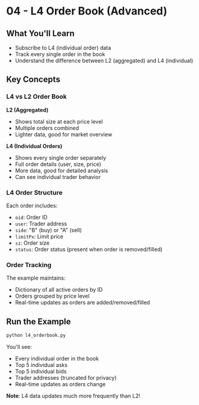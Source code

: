 # 04 - L4 Order Book (Advanced)

## What You'll Learn
- Subscribe to L4 (individual order) data
- Track every single order in the book
- Understand the difference between L2 (aggregated) and L4 (individual)

## Key Concepts

### L4 vs L2 Order Book

**L2 (Aggregated)**
- Shows total size at each price level
- Multiple orders combined
- Lighter data, good for market overview

**L4 (Individual Orders)**
- Shows every single order separately
- Full order details (user, size, price)
- More data, good for detailed analysis
- Can see individual trader behavior

### L4 Order Structure
Each order includes:
- `oid`: Order ID
- `user`: Trader address
- `side`: "B" (buy) or "A" (sell)
- `limitPx`: Limit price
- `sz`: Order size
- `status`: Order status (present when order is removed/filled)

### Order Tracking
The example maintains:
- Dictionary of all active orders by ID
- Orders grouped by price level
- Real-time updates as orders are added/removed/filled

## Run the Example
```bash
python l4_orderbook.py
```

You'll see:
- Every individual order in the book
- Top 5 individual asks
- Top 5 individual bids
- Trader addresses (truncated for privacy)
- Real-time updates as orders change

**Note**: L4 data updates much more frequently than L2!